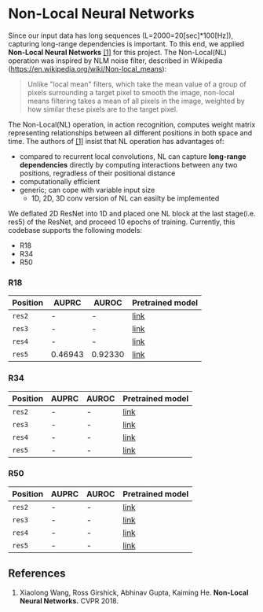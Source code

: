 # Non-Local Neural Networks

Since our input data has long sequences (L=2000=20[sec]\*100[Hz]), capturing long-range dependencies is important. To this end, we applied **Non-Local Neural Networks** [[1]](https://openaccess.thecvf.com/content_cvpr_2018/html/Wang_Non-Local_Neural_Networks_CVPR_2018_paper.html) for this project.
The Non-Local(NL) operation was inspired by NLM noise filter, described in Wikipedia (https://en.wikipedia.org/wiki/Non-local_means):

> Unlike "local mean" filters, which take the mean value of a group of pixels surrounding a target pixel to smooth the image, non-local means filtering takes a mean of all pixels in the image, weighted by how similar these pixels are to the target pixel.

The Non-Local(NL) operation, in action recognition, computes weight matrix representing relationships between all different positions in both space and time. The authors of [[1]](https://openaccess.thecvf.com/content_cvpr_2018/html/Wang_Non-Local_Neural_Networks_CVPR_2018_paper.html) insist that NL operation has advantages of:

- compared to recurrent local convolutions, NL can capture **long-range dependencies** directly by computing interactions between any two positions, regradless of their positional distance
- computationally efficient
- generic; can cope with variable input size
  - 1D, 2D, 3D conv version of NL can easilty be implemented

We deflated 2D ResNet into 1D and placed one NL block at the last stage(i.e. res5) of the ResNet, and proceed 10 epochs of training.
Currently, this codebase supports the following models:

- R18
- R34
- R50

### R18

| Position | AUPRC   | AUROC   | Pretrained model                                                                                     |
| -------- | ------- | ------- | ---------------------------------------------------------------------------------------------------- |
| `res2`   | -       | -       | [link](https://www.dropbox.com/s/woh99y2hll1mlqv/irCSN_152_Sports1M_from_scratch_f99918785.pkl?dl=0) |
| `res3`   | -       | -       | [link](https://www.dropbox.com/s/woh99y2hll1mlqv/irCSN_152_Sports1M_from_scratch_f99918785.pkl?dl=0) |
| `res4`   | -       | -       | [link](https://www.dropbox.com/s/woh99y2hll1mlqv/irCSN_152_Sports1M_from_scratch_f99918785.pkl?dl=0) |
| `res5`   | 0.46943 | 0.92330 | [link](https://www.dropbox.com/s/woh99y2hll1mlqv/irCSN_152_Sports1M_from_scratch_f99918785.pkl?dl=0) |

### R34

| Position | AUPRC | AUROC | Pretrained model                                                                                     |
| -------- | ----- | ----- | ---------------------------------------------------------------------------------------------------- |
| `res2`   | -     | -     | [link](https://www.dropbox.com/s/woh99y2hll1mlqv/irCSN_152_Sports1M_from_scratch_f99918785.pkl?dl=0) |
| `res3`   | -     | -     | [link](https://www.dropbox.com/s/woh99y2hll1mlqv/irCSN_152_Sports1M_from_scratch_f99918785.pkl?dl=0) |
| `res4`   | -     | -     | [link](https://www.dropbox.com/s/woh99y2hll1mlqv/irCSN_152_Sports1M_from_scratch_f99918785.pkl?dl=0) |
| `res5`   | -     | -     | [link](https://www.dropbox.com/s/woh99y2hll1mlqv/irCSN_152_Sports1M_from_scratch_f99918785.pkl?dl=0) |

### R50

| Position | AUPRC | AUROC | Pretrained model                                                                                     |
| -------- | ----- | ----- | ---------------------------------------------------------------------------------------------------- |
| `res2`   | -     | -     | [link](https://www.dropbox.com/s/woh99y2hll1mlqv/irCSN_152_Sports1M_from_scratch_f99918785.pkl?dl=0) |
| `res3`   | -     | -     | [link](https://www.dropbox.com/s/woh99y2hll1mlqv/irCSN_152_Sports1M_from_scratch_f99918785.pkl?dl=0) |
| `res4`   | -     | -     | [link](https://www.dropbox.com/s/woh99y2hll1mlqv/irCSN_152_Sports1M_from_scratch_f99918785.pkl?dl=0) |
| `res5`   | -     | -     | [link](https://www.dropbox.com/s/woh99y2hll1mlqv/irCSN_152_Sports1M_from_scratch_f99918785.pkl?dl=0) |

## References

1. Xiaolong Wang, Ross Girshick, Abhinav Gupta, Kaiming He. **Non-Local Neural Networks.** CVPR 2018.
